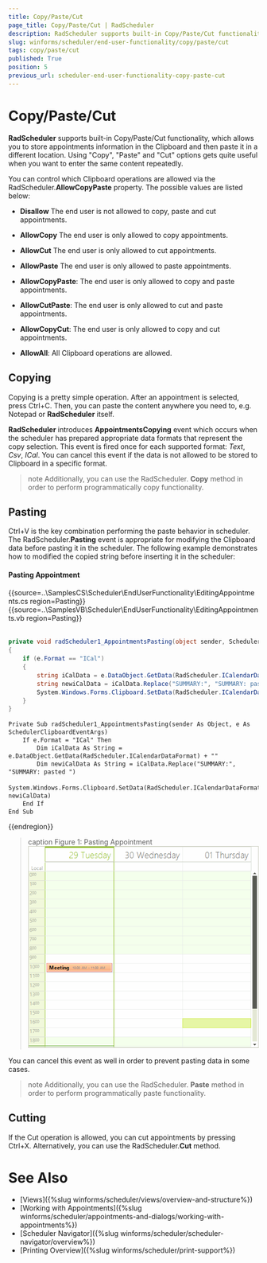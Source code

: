 ```yaml
---
title: Copy/Paste/Cut
page_title: Copy/Paste/Cut | RadScheduler
description: RadScheduler supports built-in Copy/Paste/Cut functionality, which allows you to store appointments information in the Clipboard and then paste it in a different location.
slug: winforms/scheduler/end-user-functionality/copy/paste/cut
tags: copy/paste/cut
published: True
position: 5
previous_url: scheduler-end-user-functionality-copy-paste-cut
---
```


# Copy/Paste/Cut

__RadScheduler__ supports built-in Copy/Paste/Cut functionality, which allows you to store appointments information in the Clipboard and then paste it in a different location. Using "Copy", "Paste" and "Cut" options gets quite useful when you want to enter the same content repeatedly.

You can control which Clipboard operations are allowed via the RadScheduler.__AllowCopyPaste__ property. The possible values are listed below:

* __Disallow__ The end user is not allowed to copy, paste and cut appointments.
  
* __AllowCopy__ The end user is only allowed to copy appointments.
  
* __AllowCut__ The end user is only allowed to cut appointments.
  
* __AllowPaste__ The end user is only allowed to paste appointments.
  
* __AllowCopyPaste__: The end user is only allowed to copy and paste appointments.
  
* __AllowCutPaste__: The end user is only allowed to cut and paste appointments.
  
* __AllowCopyCut__: The end user is only allowed to copy and cut appointments.
  
* __AllowAll__: All Clipboard operations are allowed.

## Copying

Copying is a pretty simple operation. After an appointment is selected, press Ctrl+C. Then, you can paste the content anywhere you need to, e.g. Notepad or __RadScheduler__ itself.

__RadScheduler__ introduces __AppointmentsCopying__ event which occurs when the scheduler has prepared appropriate data formats that represent the copy selection. This event is fired once for each supported format: *Text*, *Csv*, *ICal*. You can cancel this event if the data is not allowed to be stored to Clipboard in a specific format.

>note Additionally, you can use the RadScheduler. __Copy__ method in order to perform programmatically copy functionality.
>

## Pasting

Ctrl+V is the key combination performing the paste behavior in scheduler. The RadScheduler.__Pasting__ event is appropriate for modifying the Clipboard data before pasting it in the scheduler. The following example demonstrates how to modified the copied string before inserting it in the scheduler:

#### Pasting Appointment

{{source=..\SamplesCS\Scheduler\EndUserFunctionality\EditingAppointments.cs region=Pasting}} 
{{source=..\SamplesVB\Scheduler\EndUserFunctionality\EditingAppointments.vb region=Pasting}} 

````C#
        
private void radScheduler1_AppointmentsPasting(object sender, SchedulerClipboardEventArgs e)
{
    if (e.Format == "ICal")
    {
        string iCalData = e.DataObject.GetData(RadScheduler.ICalendarDataFormat) + "";               
        string newiCalData = iCalData.Replace("SUMMARY:", "SUMMARY: pasted ");                
        System.Windows.Forms.Clipboard.SetData(RadScheduler.ICalendarDataFormat, newiCalData);
    }
}

````
````VB.NET
Private Sub radScheduler1_AppointmentsPasting(sender As Object, e As SchedulerClipboardEventArgs)
    If e.Format = "ICal" Then
        Dim iCalData As String = e.DataObject.GetData(RadScheduler.ICalendarDataFormat) + ""
        Dim newiCalData As String = iCalData.Replace("SUMMARY:", "SUMMARY: pasted ")
        System.Windows.Forms.Clipboard.SetData(RadScheduler.ICalendarDataFormat, newiCalData)
    End If
End Sub

````

{{endregion}}

>caption Figure 1: Pasting Appointment
![scheduler-end-user-functionality-copy-paste-cut 001](images/scheduler-end-user-functionality-copy-paste-cut001.gif)

You can cancel this event as well in order to prevent pasting data in some cases.

>note Additionally, you can use the RadScheduler. __Paste__ method in order to perform programmatically paste functionality.
>

## Cutting

If the Cut operation is allowed, you can cut appointments by pressing Ctrl+X. Alternatively, you can use the RadScheduler.__Cut__ method.
      
# See Also

* [Views]({%slug winforms/scheduler/views/overview-and-structure%})
* [Working with Appointments]({%slug winforms/scheduler/appointments-and-dialogs/working-with-appointments%})
* [Scheduler Navigator]({%slug winforms/scheduler/scheduler-navigator/overview%})
* [Printing Overview]({%slug winforms/scheduler/print-support%})